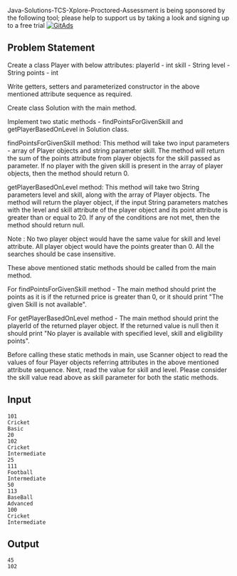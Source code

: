 Java-Solutions-TCS-Xplore-Proctored-Assessment is being sponsored by the following tool; please help to support us by taking a look and signing up to a free trial
<a href="https://tracking.gitads.io/?repo=Java-Solutions-TCS-Xplore-Proctored-Assessment"><img src="https://images.gitads.io/Java-Solutions-TCS-Xplore-Proctored-Assessment" alt="GitAds"/></a>

## Problem Statement

Create a class Player with below attributes:
playerId - int
skill - String
level - String
points - int

Write getters, setters and parameterized constructor in the above mentioned attribute sequence as required.

Create class Solution with the main method.

Implement two static methods - findPointsForGivenSkill and getPlayerBasedOnLevel in Solution class.

findPointsForGivenSkill method:
This method will take two input parameters - array of Player objects and string parameter skill.
The method will return the sum of the points attribute from player objects for the skill passed as parameter.
If no player with the given skill is present in the array of player objects, then the method should return 0.

getPlayerBasedOnLevel method:
This method will take two String parameters level and skill, along with the array of Player objects.
The method will return the player object, if the input String parameters matches with the level and skill attribute of the player object and its point attribute is greater than or equal to 20. If any of the conditions are not met, then the method should return null.

Note : No two player object would have the same value for skill and level attribute.
All player object would have the points greater than 0.
All the searches should be case insensitive.

These above mentioned static methods should be called from the main method.

For findPointsForGivenSkill method - The main method should print the points as it is if the returned price is greater than 0, or it
should print "The given Skill is not available".

For getPlayerBasedOnLevel method - The main method should print the playerId of the returned player object. If the returned value is null
then it should print "No player is available with specified level, skill and eligibility points".

Before calling these static methods in main, use Scanner object to read the values of four Player objects referring attributes in the above mentioned attribute sequence.
Next, read the value for skill and level.
Please consider the skill value read above as skill parameter for both the static methods.

## Input

    101
    Cricket
    Basic
    20
    102
    Cricket
    Intermediate
    25
    111
    Football
    Intermediate
    50
    113
    BaseBall
    Advanced
    100
    Cricket
    Intermediate

## Output

    45
    102
